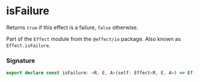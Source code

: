 # isFailure

Returns `true` if this effect is a failure, `false` otherwise.

Part of the `Effect` module from the `@effect/io` package. Also known as `Effect.isFailure`.

### Signature

```typescript
export declare const isFailure: <R, E, A>(self: Effect<R, E, A>) => Effect<R, never, boolean>
```

